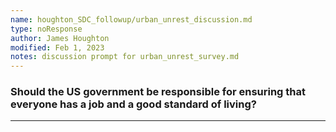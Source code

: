 ```yaml
---
name: houghton_SDC_followup/urban_unrest_discussion.md
type: noResponse
author: James Houghton
modified: Feb 1, 2023
notes: discussion prompt for urban_unrest_survey.md
---
```


### Should the US government be responsible for ensuring that everyone has a job and a good standard of living?

---
